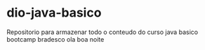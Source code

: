 # dio-java-basico
Repositorio para armazenar todo o conteudo do curso java basico bootcamp bradesco
ola boa noite